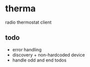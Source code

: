 # therma

radio thermostat client

## todo

* error handling
* discovery + non-hardcoded device
* handle odd and end todos
